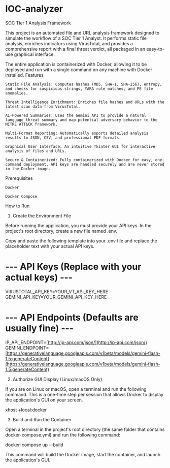 # IOC-analyzer
SOC Tier 1 Analysis Framework

This project is an automated file and URL analysis framework designed to simulate the workflow of a SOC Tier 1 Analyst. It performs static file analysis, enriches indicators using VirusTotal, and provides a comprehensive report with a final threat verdict, all packaged in an easy-to-use graphical interface.

The entire application is containerized with Docker, allowing it to be deployed and run with a single command on any machine with Docker installed.
Features

    Static File Analysis: Computes hashes (MD5, SHA-1, SHA-256), entropy, and checks for suspicious strings, YARA rule matches, and PE file anomalies.

    Threat Intelligence Enrichment: Enriches file hashes and URLs with the latest scan data from VirusTotal.

    AI-Powered Summaries: Uses the Gemini API to provide a natural language threat summary and map potential adversary behavior to the MITRE ATT&CK framework.

    Multi-Format Reporting: Automatically exports detailed analysis results to JSON, CSV, and professional PDF formats.

    Graphical User Interface: An intuitive Tkinter GUI for interactive analysis of files and URLs.

    Secure & Containerized: Fully containerized with Docker for easy, one-command deployment. API keys are handled securely and are never stored in the Docker image.

Prerequisites

    Docker

    Docker Compose

How to Run
1. Create the Environment File

Before running the application, you must provide your API keys. In the project's root directory, create a new file named .env.

Copy and paste the following template into your .env file and replace the placeholder text with your actual API keys.

# --- API Keys (Replace with your actual keys) ---
VIRUSTOTAL_API_KEY=YOUR_VT_API_KEY_HERE
GEMINI_API_KEY=YOUR_GEMINI_API_KEY_HERE

# --- API Endpoints (Defaults are usually fine) ---
IP_API_ENDPOINT=[http://ip-api.com/json/](http://ip-api.com/json/)
GEMINI_ENDPOINT=[https://generativelanguage.googleapis.com/v1beta/models/gemini-flash-1.5:generateContent](https://generativelanguage.googleapis.com/v1beta/models/gemini-flash-1.5:generateContent)

2. Authorize GUI Display (Linux/macOS Only)

If you are on Linux or macOS, open a terminal and run the following command. This is a one-time step per session that allows Docker to display the application's GUI on your screen.

xhost +local:docker

3. Build and Run the Container

Open a terminal in the project's root directory (the same folder that contains docker-compose.yml) and run the following command:

docker-compose up --build

This command will build the Docker image, start the container, and launch the application's GUI.
